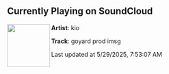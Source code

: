 ## Currently Playing on SoundCloud

[<img align="left" width="100" src="https://i1.sndcdn.com/artworks-Q6o8qAirw5youRuW-FXmivg-t500x500.png">](https://soundcloud.com/6enkio/goyard-prod-imsg)

**Artist**: kio 

**Track**: goyard prod imsg

Last updated at 5/29/2025, 7:53:07 AM
